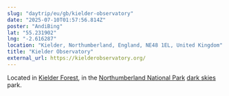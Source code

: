 ```yaml
---
slug: "daytrip/eu/gb/kielder-observatory"
date: "2025-07-10T01:57:56.814Z"
poster: "AndiBing"
lat: "55.231902"
lng: "-2.616287"
location: "Kielder, Northumberland, England, NE48 1EL, United Kingdom"
title: "Kielder Observatory"
external_url: https://kielderobservatory.org/
---
```

Located in [Kielder Forest](https://www.visitkielder.com/), in the [Northumberland National Park](https://en.wikipedia.org/wiki/Northumberland_National_Park) [dark skies](https://www.northumberlandnationalpark.org.uk/things-to-do/discover-dark-skies/) park.
